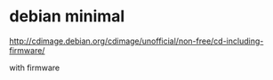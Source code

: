 # debian minimal #

http://cdimage.debian.org/cdimage/unofficial/non-free/cd-including-firmware/

with firmware


